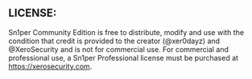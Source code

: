 ## LICENSE:
Sn1per Community Edition is free to distribute, modify and use with the condition that credit is provided to the creator (@xer0dayz) and @XeroSecurity and is not for commercial use. For commercial and professional use, a Sn1per Professional license must be purchased at https://xerosecurity.com.